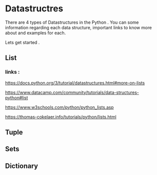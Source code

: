 
# Datastructres 

There are 4 types of Datastructures in the Python .
You can some information regarding each data structure, important links to know more about and examples for each.

Lets get started . 

## List

### links : 



https://docs.python.org/3/tutorial/datastructures.html#more-on-lists

https://www.datacamp.com/community/tutorials/data-structures-python#list

https://www.w3schools.com/python/python_lists.asp

https://thomas-cokelaer.info/tutorials/python/lists.html


## Tuple


## Sets


## Dictionary

